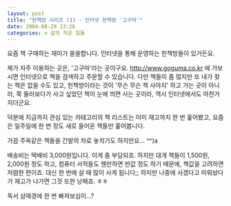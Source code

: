```yaml
---
layout: post
title: "헌책방 시리즈 (1) - 인터넷 헌책방 '고구마'"
date: 2004-08-29 23:26
categories: ⊙ 삶의 작은 일들
---
```


요즘 책 구매하는 재미가 쏠쏠합니다.
인터넷을 통해 운영하는 헌책방들이 있거든요.

제가 자주 이용하는 곳은, '고구마'라는 곳이구요.
http://www.goguma.co.kr 에 가보시면 인터넷으로 책을 검색하고 주문할 수 있습니다.
다만 책들이 좀 많지만 또 내가 찾는 책은 없을 수도 있고,
헌책방이라는 것이 '무슨 무슨 책 사야지' 하고 가는 곳이 아니라,
쭉 둘러보다가 사고 싶었던 책이 눈에 띄면 사는 곳이라, 
역시 인터넷에서도 마찬가지더군요.

덕분에 지금까지 관심 있는 카테고리의 책 리스트는 이미 재고까지 한 번 훑어봤고,
요즘은 일주일에 한 번 정도 새로 들어온 책들만 훑어봅니다.

가끔 주옥같은 책들을 간발의 차로 놓치기도 하지만요... ^^)a

배송비는 택배비 3,000원입니다. 이게 좀 부담되죠. 하지만 대개 책들이 1,500원, 2,000원 정도 하고,
컴퓨터 서적들도 웬만하면 반값 정도 하기 때문에, 책값을 고려하면 저렴한 편이죠. 대신 한 번에 살 때 많이 사게 됩니다;; 하지만 나중에 사겠다고 미뤄놨다가 재고가 나가면 그것 또한 낭패죠. ㅎㅎ

독서 삼매경에 한 번 빠져보심이...?

       
